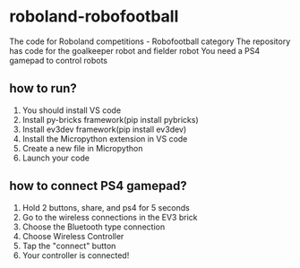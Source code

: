 # roboland-robofootball
The code for Roboland competitions - Robofootball category
The repository has code for the goalkeeper robot and fielder robot
You need a PS4 gamepad to control robots

## how to run?
1. You should install VS code
2. Install py-bricks framework(pip install pybricks)
3. Install ev3dev framework(pip install ev3dev)
4. Install the Micropython extension in VS code
5. Create a new file in Micropython
6. Launch your code

## how to connect PS4 gamepad?
1. Hold 2 buttons, share, and ps4 for 5 seconds
2. Go to the wireless connections in the EV3 brick
3. Choose the Bluetooth type connection
4. Choose Wireless Controller
5. Tap the "connect" button
6. Your controller is connected!
